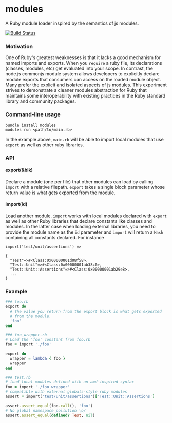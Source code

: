 modules
=======

A Ruby module loader inspired by the semantics of js modules.

[![Build Status](https://travis-ci.org/lambdabaa/modules.png?branch=master)](https://travis-ci.org/lambdabaa/modules)

### Motivation

One of Ruby's greatest weaknesses is that it lacks a good mechanism
for named imports and exports. When you `require` a ruby file, its
declarations (classes, modules, etc) get evaluated into your scope.
In contrast, the node.js commonjs module system allows developers
to explicitly declare module exports that consumers can access on
the loaded module object. Many prefer the explicit and isolated aspects
of js modules. This experiment strives to demonstrate a cleaner modules
abstraction for Ruby that maintains some interoperability with existing
practices in the Ruby standard library and community packages.

### Command-line usage

```
bundle install modules
modules run <path/to/main.rb>
```

In the example above, `main.rb` will be able to import local modules that use
`export` as well as other ruby libraries.

### API

#### export(&blk)

Declare a module (one per file) that other modules can load by calling `import`
with a relative filepath. `export` takes a single block parameter whose return
value is what gets exported from the module.

#### import(id)

Load another module. `import` works with local modules declared with `export` as
well as other Ruby libraries that declare constants like classes and modules. In
the latter case when loading external libraries, you need to provide the module name
as the `id` parameter and `import` will return a `Hash` containing all constants
declared. For instance

```
import('test/unit/assertions') => 

{
  "Test"=>#<Class:0x00000001d08f58>,
  "Test::Unit"=>#<Class:0x00000001ab38c0>,
  "Test::Unit::Assertions"=>#<Class:0x00000001ab29e8>,
  ...
}
```

### Example

```rb
### foo.rb
export do
  # The value you return from the export block is what gets exported
  # from the module.
  'foo'
end

### foo_wrapper.rb
# Load the 'foo' constant from foo.rb
foo = import './foo'

export do
  wrapper = lambda { foo }
  wrapper
end

### test.rb
# load local modules defined with an amd-inspired syntax
foo = import './foo_wrapper'
# compatible with external globals-style ruby modules
assert = import('test/unit/assertions')['Test::Unit::Assertions']

assert.assert_equal(foo.call(), 'foo')
# No global namespace pollution \o/
assert.assert_equal(defined? Test, nil)
```
